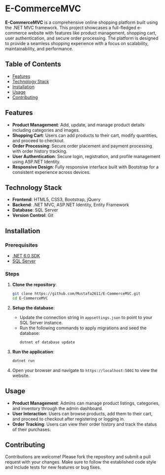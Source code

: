 # E-CommerceMVC

**E-CommerceMVC** is a comprehensive online shopping platform built using the .NET MVC framework. This project showcases a full-fledged e-commerce website with features like product management, shopping cart, user authentication, and secure order processing. The platform is designed to provide a seamless shopping experience with a focus on scalability, maintainability, and performance.

## Table of Contents

- [Features](#features)
- [Technology Stack](#technology-stack)
- [Installation](#installation)
- [Usage](#usage)
- [Contributing](#contributing)

## Features

- **Product Management**: Add, update, and manage product details including categories and images.
- **Shopping Cart**: Users can add products to their cart, modify quantities, and proceed to checkout.
- **Order Processing**: Secure order placement and payment processing with order history tracking.
- **User Authentication**: Secure login, registration, and profile management using ASP.NET Identity.
- **Responsive Design**: Fully responsive interface built with Bootstrap for a consistent experience across devices.

## Technology Stack

- **Frontend**: HTML5, CSS3, Bootstrap, jQuery
- **Backend**: .NET MVC, ASP.NET Identity, Entity Framework
- **Database**: SQL Server
- **Version Control**: Git

## Installation

### Prerequisites

- [.NET 6.0 SDK](https://dotnet.microsoft.com/download/dotnet/6.0)
- [SQL Server](https://www.microsoft.com/en-us/sql-server/sql-server-downloads)

### Steps

1. **Clone the repository**:
   ```bash
   git clone https://github.com/Mustafa2611/E-CommerceMVC.git
   cd E-CommerceMVC
   ```

2. **Setup the database**:
   - Update the connection string in `appsettings.json` to point to your SQL Server instance.
   - Run the following commands to apply migrations and seed the database:
     ```bash
     dotnet ef database update
     ```

3. **Run the application**:
   ```bash
   dotnet run
   ```

4. Open your browser and navigate to `https://localhost:5001` to view the website.

## Usage

- **Product Management**: Admins can manage product listings, categories, and inventory through the admin dashboard.
- **User Interaction**: Users can browse products, add them to their cart, and proceed to checkout after registering or logging in.
- **Order Tracking**: Users can view their order history and track the status of their purchases.

## Contributing

Contributions are welcome! Please fork the repository and submit a pull request with your changes. Make sure to follow the established code style and include tests for new features or bug fixes.

